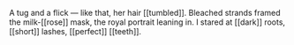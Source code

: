 A tug and a flick — like that, her hair [[tumbled]]. Bleached strands framed the milk-[[rose]] mask, the royal portrait leaning in. I stared at [[dark]] roots, [[short]] lashes, [[perfect]] [[teeth]].